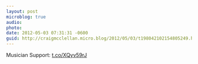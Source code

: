 ```yaml
---
layout: post
microblog: true
audio: 
photo: 
date: 2012-05-03 07:31:31 -0600
guid: http://craigmcclellan.micro.blog/2012/05/03/t198042102154805249.html
---
```

Musician Support: [t.co/XQyv59rJ](http://t.co/XQyv59rJ)
